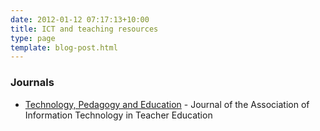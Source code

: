 ```yaml
---
date: 2012-01-12 07:17:13+10:00
title: ICT and teaching resources
type: page
template: blog-post.html
---
```

### Journals

- [Technology, Pedagogy and Education](http://www.tandfonline.com/action/aboutThisJournal?journalCode=rtpe20) - Journal of the Association of Information Technology in Teacher Education